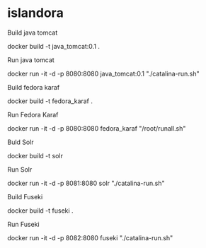 # islandora

Build java tomcat

docker build -t java_tomcat:0.1 .

Run java tomcat

docker run -it -d -p 8080:8080 java_tomcat:0.1 "./catalina-run.sh"

Build fedora karaf

docker build -t fedora_karaf .

Run Fedora Karaf

docker run  -it -d -p 8080:8080 fedora_karaf  "/root/runall.sh"

Buld Solr

docker build -t solr

Run Solr 

docker run -it -d -p 8081:8080 solr "./catalina-run.sh"

Build Fuseki

docker build -t fuseki .

Run Fuseki

docker run -it -d -p 8082:8080 fuseki "./catalina-run.sh"


